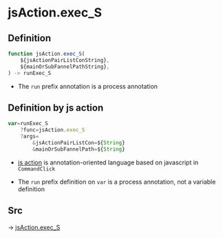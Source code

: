 # jsAction.exec_S

## Definition

```js.js
function jsAction.exec_S(
	${jsActionPairListConString},
	${mainOrSubFannelPathString},
) -> runExec_S
```

- The `run` prefix annotation is a process annotation
## Definition by js action

```js.js
var=runExec_S
	?func=jsAction.exec_S
	?args=
		&jsActionPairListCon=${String}
		&mainOrSubFannelPath=${String}
```

- [js action](#) is annotation-oriented language based on javascript in `CommandClick`

- The `run` prefix definition on `var` is a process annotation, not a variable definition

## Src

-> [jsAction.exec_S](https://github.com/puutaro/CommandClick/blob/master/app/src/main/java/com/puutaro/commandclick/fragment_lib/terminal_fragment/js_interface/system/JsAction.kt#L42)


